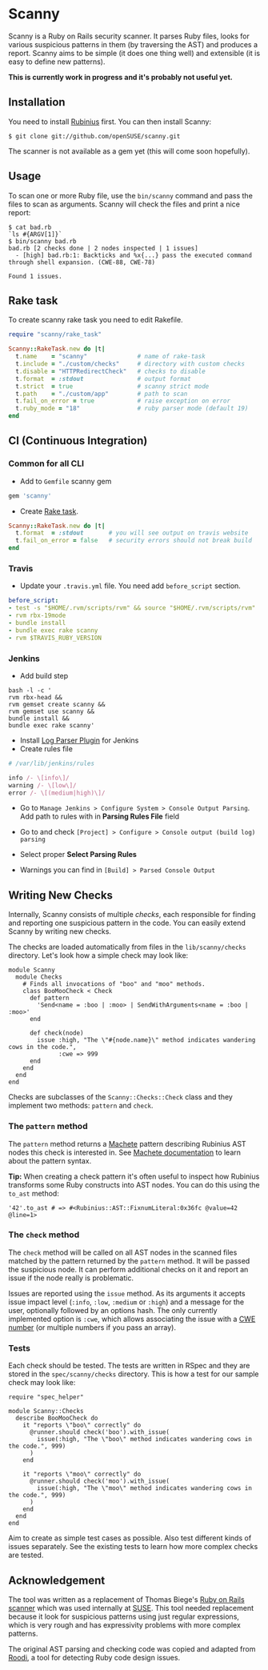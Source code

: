 Scanny
======

Scanny is a Ruby on Rails security scanner. It parses Ruby files, looks for various suspicious patterns in them (by traversing the AST) and produces a report. Scanny aims to be simple (it does one thing well) and extensible (it is easy to define new patterns).

**This is currently work in progress and it's probably not useful yet.**

Installation
------------

You need to install [Rubinius](http://rubini.us/) first. You can then install Scanny:

    $ git clone git://github.com/openSUSE/scanny.git

The scanner is not available as a gem yet (this will come soon hopefully).

Usage
-----

To scan one or more Ruby file, use the `bin/scanny` command and pass the files to scan as arguments. Scanny will check the files and print a nice report:

    $ cat bad.rb
    `ls #{ARGV[1]}`
    $ bin/scanny bad.rb
    bad.rb [2 checks done | 2 nodes inspected | 1 issues]
      - [high] bad.rb:1: Backticks and %x{...} pass the executed command through shell expansion. (CWE-88, CWE-78)

    Found 1 issues.

Rake task
---------

To create scanny rake task you need to edit Rakefile.

```ruby
require "scanny/rake_task"

Scanny::RakeTask.new do |t|
  t.name    = "scanny"              # name of rake-task
  t.include = "./custom/checks"     # directory with custom checks
  t.disable = "HTTPRedirectCheck"   # checks to disable
  t.format  = :stdout               # output format
  t.strict  = true                  # scanny strict mode
  t.path    = "./custom/app"        # path to scan
  t.fail_on_error = true            # raise exception on error
  t.ruby_mode = "18"                # ruby parser mode (default 19)
end
```

CI (Continuous Integration)
---------------------------

### Common for all CLI

* Add to ```Gemfile``` scanny gem

```ruby
gem 'scanny'
```

* Create [Rake task](https://github.com/openSUSE/scanny#rake-task).

```ruby
Scanny::RakeTask.new do |t|
  t.format  = :stdout       # you will see output on travis website
  t.fail_on_error = false   # security errors should not break build
end
```

### Travis

* Update your ```.travis.yml``` file. You need add ```before_script``` section.

```yaml
before_script:
- test -s "$HOME/.rvm/scripts/rvm" && source "$HOME/.rvm/scripts/rvm"
- rvm rbx-19mode
- bundle install
- bundle exec rake scanny
- rvm $TRAVIS_RUBY_VERSION
```

### Jenkins

* Add build step

```
bash -l -c '
rvm rbx-head &&
rvm gemset create scanny &&
rvm gemset use scanny &&
bundle install &&
bundle exec rake scanny'
```

* Install [Log Parser Plugin](https://wiki.jenkins-ci.org/display/JENKINS/Log+Parser+Plugin) for Jenkins
* Create rules file

```ruby
# /var/lib/jenkins/rules

info /- \[info\]/
warning /- \[low\]/
error /- \[(medium|high)\]/
```

* Go to ```Manage Jenkins > Configure System > Console Output Parsing```.
Add path to rules with in **Parsing Rules File** field

* Go to and check ```[Project] > Configure > Console output (build log) parsing```
* Select proper **Select Parsing Rules**
* Warnings you can find in ```[Build] > Parsed Console Output```


Writing New Checks
------------------
Internally, Scanny consists of multiple *checks*, each responsible for finding and reporting one suspicious pattern in the code. You can easily extend Scanny by writing new checks.

The checks are loaded automatically from files in the `lib/scanny/checks` directory. Let's look how a simple check may look like:

    module Scanny
      module Checks
        # Finds all invocations of "boo" and "moo" methods.
        class BooMooCheck < Check
          def pattern
            'Send<name = :boo | :moo> | SendWithArguments<name = :boo | :moo>'
          end

          def check(node)
            issue :high, "The \"#{node.name}\" method indicates wandering cows in the code.",
                  :cwe => 999
          end
        end
      end
    end

Checks are subclasses of the `Scanny::Checks::Check` class and they implement two methods: `pattern` and `check`.

### The `pattern` method

The `pattern` method returns a [Machete](https://github.com/openSUSE/machete) pattern describing Rubinius AST nodes this check is interested in. See [Machete documentation](https://github.com/openSUSE/machete/blob/master/README.md) to learn about the pattern syntax.

**Tip:** When creating a check pattern it's often useful to inspect how Rubinius transforms some Ruby constructs into AST nodes. You can do this using the `to_ast` method:

    '42'.to_ast # => #<Rubinius::AST::FixnumLiteral:0x36fc @value=42 @line=1>

### The `check` method

The `check` method will be called on all AST nodes in the scanned files matched by the pattern returned by the `pattern` method. It will be passed the suspicious node. It can perform additional checks on it and report an issue if the node really is problematic.

Issues are reported using the `issue` method. As its arguments it accepts issue impact level (`:info`, `:low`, `:medium` or `:high`) and a message for the user, optionally followed by an options hash. The only currently implemented option is `:cwe`, which allows associating the issue with a [CWE number](http://www.cvedetails.com/cwe-definitions.php) (or multiple numbers if you pass an array).

### Tests

Each check should be tested. The tests are written in RSpec and they are stored in  the `spec/scanny/checks` directory. This is how a test for our sample check may look like:

    require "spec_helper"

    module Scanny::Checks
      describe BooMooCheck do
        it "reports \"boo\" correctly" do
          @runner.should check('boo').with_issue(
            issue(:high, "The \"boo\" method indicates wandering cows in the code.", 999)
          )
        end

        it "reports \"moo\" correctly" do
          @runner.should check('moo').with_issue(
            issue(:high, "The \"moo\" method indicates wandering cows in the code.", 999)
          )
        end
      end
    end

Aim to create as simple test cases as possible. Also test different kinds of issues separately. See the existing tests to learn how more complex checks are tested.

Acknowledgement
---------------

The tool was written as a replacement of Thomas Biege's [Ruby on Rails scanner](http://gitorious.org/code-scanner/ror-sec-scanner/) which was used internally at [SUSE](http://www.suse.com/). This tool needed replacement because it look for suspicious patterns using just regular expressions, which is very rough and has expressivity problems with more complex patterns.

The original AST parsing and checking code was copied and adapted from [Roodi](http://roodi.rubyforge.org/), a tool for detecting Ruby code design issues.
